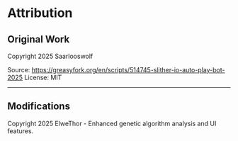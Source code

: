 # Attribution

## Original Work
Copyright 2025 Saarlooswolf

Source: https://greasyfork.org/en/scripts/514745-slither-io-auto-play-bot-2025
License: MIT

---

## Modifications
Copyright 2025 ElweThor - Enhanced genetic algorithm analysis and UI features.